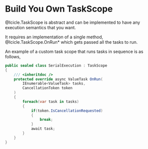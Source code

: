 # Build You Own TaskScope

@Icicle.TaskScope is abstract and can be implemented
to have any execution semantics that you want.

It requires an implementation of a single method,
@Icicle.TaskScope.OnRun*
which gets passed all the tasks to run.

An example of a custom task scope that runs tasks in sequence
is as follows,

```c#
public sealed class SerialExecution : TaskScope
{
    /// <inheritdoc />
    protected override async ValueTask OnRun(
        IEnumerable<ValueTask> tasks,
        CancellationToken token
    )
    {
        foreach(var task in tasks)
        {
            if(token.IsCancellationRequested)
            {
                break;
            }
            await task;
        }
    }
}
```
